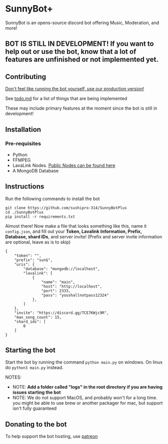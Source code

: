 # SunnyBot+
SunnyBot is an opens-source discord bot offering Music, Moderation, and more!
## BOT IS STILL IN DEVELOPMENT! If you want to help out or use the bot, know that a lot of features are unfinished or not implemented yet.
## Contributing
[Don't feel like running the bot yourself, use our production version!](https://discord.com/oauth2/authorize?client_id=1029527116536107059)

See [todo.md](https://github.com/sushipro-314/SunnyBotPlus/blob/master/todo.md) for a list of things that are being implemented

These may include primary features at the moment since the bot is still in development!
## Installation
### Pre-requisites
- Python
- FFMPEG
- LavaLink Nodes. [Public Nodes can be found here](https://lavalink.darrennathanael.com/)
- A MongoDB Database
## Instructions
Run the following commands to install the bot
```
git clone https://github.com/sushipro-314/SunnyBotPlus
cd ./SunnyBotPlus
pip install -r requirements.txt
```
Almost there! Now make a file that looks something like this, name it `config.json`, and fill out your **Token, Lavalink Information, Prefix, Database, shard IDs**, and server invite! (Prefix and server invite information are optional, leave as is to skip)
```
{
    "token": "",
    "prefix": "sun$",
    "uris": {
        "database": "mongodb://localhost",
        "lavalink": [
            {
                "name": "main",
                "host": "http://localhost",
                "port": 2333,
                "pass": "youshallnotpass12324"
            },
        ]
    },
    "invite": "https://discord.gg/TCE7KWjc9R",
    "max_song_count": 15,
    "shard_ids": [
        0
    ]
}
```
## Starting the bot
Start the bot by running the command ``python main.py`` on windows. On linux do ``python3 main.py`` instead.

NOTES: 
- NOTE: **Add a folder called "logs" in the root directory if you are having issues starting the bot**
- NOTE: We do not support MacOS, and probably won't for a long time. you might be able to use brew or another packager for mac, but support isn't fully guaranteed


## Donating to the bot
To help support the bot hosting, use [patreon](https://patreon.com/SushiPie)
